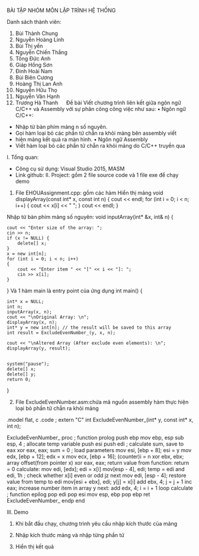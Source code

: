 BÀI TẬP NHÓM 
MÔN LẬP TRÌNH HỆ THỐNG

Danh sách thành viên:
1.	Bùi Thành Chung
2.	Nguyễn Hoàng Linh
3.	Bùi Thị yến
4.	Nguyễn Chiến Thắng
5.	Tống Đức Anh
6.	Giáp Hồng Sơn
7.	Đinh Hoài Nam
8.	Bùi Biên Cương
9.	Hoàng Thị Lan Anh
10.	Nguyễn Hữu Thọ
11.	Nguyễn Văn Hạnh
12.	Trương Hà Thanh
 
Đề bài
Viết chương trình liên kết giữa ngôn ngữ C/C++ và Assembly với sự phân công công việc như sau:
•	Ngôn ngữ C/C++:
- Nhập từ bàn phím mảng n số nguyên.
- Gọi hàm loại bỏ các phần tử chẵn ra khỏi mảng bên assembly viết
- hiện mảng kết quả ra màn hình.
•	Ngôn ngữ Assembly
- Viết hàm loại bỏ các phần tử chẵn ra khỏi mảng do C/C++ truyền qua


I.	Tổng quan: 
- Công cụ sử dụng: Visual Studio 2015, MASM
- Link github: 
II.	Project: gồm 2 file source code và 1 file exe để chạy demo
1. File EHOUAssignment.cpp: gồm các hàm
Hiển thị mảng
void displayArray(const int* x, const int n) {
	cout << endl;
	for (int i = 0; i < n; i++)
	{
		cout << x[i] << " ";
	}
	cout << endl;
}

Nhập từ bàn phím mảng số nguyên:
void inputArray(int* &x, int& n) {

	cout << "Enter size of the array: ";
	cin >> n;
	if (x != NULL) {
		delete[] x;
	}
	x = new int[n];
	for (int i = 0; i < n; i++)
	{
		cout << "Enter item " << "[" << i << "]: ";
		cin >> x[i];
	}
}
Và 1 hàm main là entry point của ứng dụng
int main() {

	int* x = NULL;
	int n;
	inputArray(x, n);	
	cout << "\nOriginal Array: \n";
	displayArray(x, n);
	int* y = new int[n]; // the result will be saved to this array
	int result = ExcludeEvenNumber_(y, x, n);

	cout << "\nAltered Array (After exclude even elements): \n";
	displayArray(y, result);

	
	system("pause");
	delete[] x;
	delete[] y;
	return 0;
}

2. File ExcludeEvenNumber.asm:chứa mã nguồn assembly hàm thực hiện loại bỏ phần tử chẵn ra khỏi mảng

.model flat, c
.code
; extern "C" int ExcludeEvenNumber_(int* y, const int* x, int n);

ExcludeEvenNumber_ proc
; function prolog
push ebp
mov ebp, esp
sub esp, 4 ; allocate temp variable 
push esi
push edi
; calculate sum, save to eax
xor eax, eax; sum = 0
; load parameters
mov esi, [ebp + 8]; esi = y
mov edx, [ebp + 12]; edx = x
mov ecx, [ebp + 16]; (counter)i = n
xor ebx, ebx; array offset(from pointer x)
xor eax, eax; return value from function: return = 0
calculate:
mov edi, [edx]; edi = x[i]
mov[esp - 4], edi; temp = edi
and edi, 1h ; check whether x[i] even or odd
jz next
mov edi, [esp - 4]; restore value from temp to edi
mov[esi + ebx], edi; y[j] = x[i]
add ebx, 4; j = j + 1
inc eax; increase number item in array y
next:
add edx, 4; i = i + 1
loop calculate
; function epilog
pop edi
pop esi
mov esp, ebp
pop ebp
ret
ExcludeEvenNumber_ endp
end


III.	Demo
1. Khi bắt đầu chạy, chương trình yêu cầu nhập kích thước của mảng
 
2.  Nhập kích thước mảng và nhập từng phần tử
 
3.  Hiển thị kết quả
 

